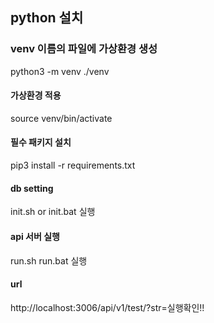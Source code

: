 ## python 설치

### venv 이름의 파일에 가상환경 생성
python3 -m venv ./venv

#### 가상환경 적용
source venv/bin/activate

#### 필수 패키지 설치
pip3 install -r requirements.txt

#### db setting
init.sh or init.bat 실행

#### api 서버 실행
run.sh run.bat 실행

#### url
http://localhost:3006/api/v1/test/?str=실행확인!!

